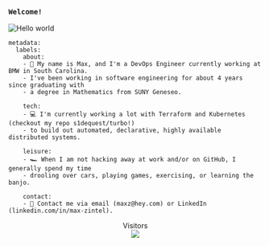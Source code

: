 ### `Welcome!`
<img src="https://raw.githubusercontent.com/s1dequest/s1dequest/master/resources/bg.png" alt="Hello world">

```
metadata:
  labels:
    about: 
    - 🌊 My name is Max, and I'm a DevOps Engineer currently working at BMW in South Carolina.  
    - I've been working in software engineering for about 4 years since graduating with 
    - a degree in Mathematics from SUNY Geneseo.

    tech:
    - 💻 I'm currently working a lot with Terraform and Kubernetes (checkout my repo s1dequest/turbo!)
    - to build out automated, declarative, highly available distributed systems.

    leisure:
    - 🏎️ When I am not hacking away at work and/or on GitHub, I generally spend my time 
    - drooling over cars, playing games, exercising, or learning the banjo.
    
    contact: 
    - 📮 Contact me via email (maxz@hey.com) or LinkedIn (linkedin.com/in/max-zintel).  
```

<p align="center"> 
  Visitors<br>
  <img src="https://profile-counter.glitch.me/s1dequest/count.svg" />
</p>
